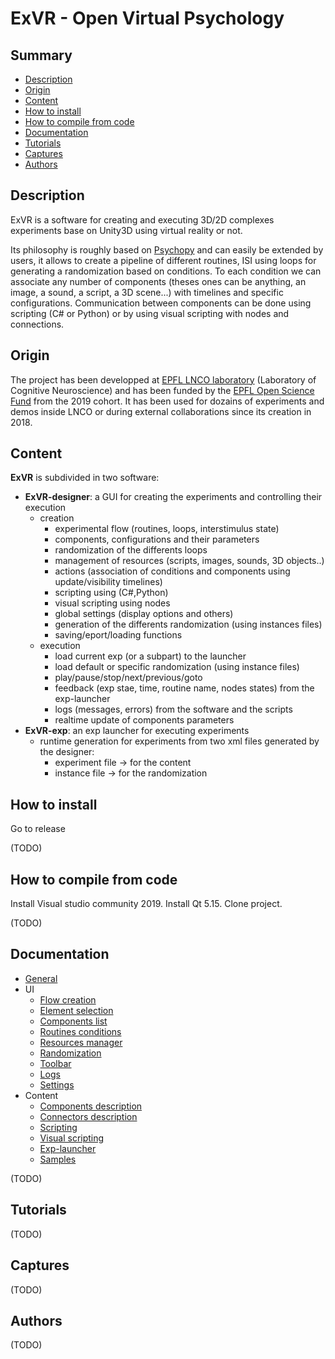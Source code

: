 # ExVR - Open Virtual Psychology

## Summary

* [Description](https://github.com/FlorianLance/exvr#description)
* [Origin](https://github.com/FlorianLance/exvr#origin)
* [Content](https://github.com/FlorianLance/exvr#content)
* [How to install](https://github.com/FlorianLance/exvr#how-to-install)
* [How to compile from code](https://github.com/FlorianLance/exvr#how-to-compile)
* [Documentation](https://github.com/FlorianLance/exvr#documentation)
* [Tutorials](https://github.com/FlorianLance/exvr#tutorials)
* [Captures](https://github.com/FlorianLance/exvr#captures)
* [Authors](https://github.com/FlorianLance/exvr#authors)

## Description

ExVR is a software for creating and executing 3D/2D complexes experiments base on Unity3D using virtual reality or not. 

Its philosophy is roughly based on [Psychopy](https://www.psychopy.org/) and can easily be extended by users, it allows to create a pipeline of different routines, ISI using loops for generating a randomization based on conditions. To each condition we can associate any number of components (theses ones can be anything, an image, a sound, a script, a 3D scene...) with timelines and specific configurations.
Communication between components can be done using scripting (C# or Python) or by using visual scripting with nodes and connections.

## Origin

The project has been developped at [EPFL LNCO laboratory](https://www.epfl.ch/labs/lnco/) (Laboratory of Cognitive Neuroscience) and has been funded by the [EPFL Open Science Fund](https://www.epfl.ch/research/open-science/in-practice/open-science-fund/) from the 2019 cohort. It has been used for dozains of experiments and demos inside LNCO or during external collaborations since its creation in 2018.


## Content

**ExVR** is subdivided in two software:
* **ExVR-designer**: a GUI for creating the experiments and controlling their execution
  * creation
    * experimental flow (routines, loops, interstimulus state)
    * components, configurations and their parameters
    * randomization of the differents loops
    * management of resources (scripts, images, sounds, 3D objects..)
    * actions (association of conditions and components using update/visibility timelines)   
    * scripting using (C#,Python)
    * visual scripting using nodes
    * global settings (display options and others)
    * generation of the differents randomization (using instances files)
    * saving/eport/loading functions
  * execution
    * load current exp (or a subpart) to the launcher
    * load default or specific randomization (using instance files)
    * play/pause/stop/next/previous/goto
    * feedback (exp stae, time, routine name, nodes states) from the exp-launcher
    * logs (messages, errors) from the software and the scripts
    * realtime update of components parameters
* **ExVR-exp**: an exp launcher for executing experiments
  * runtime generation for experiments from two xml files generated by the designer:
    * experiment file -> for the content
    * instance file  -> for the randomization
  

## How to install

Go to release

(TODO)

## How to compile from code

Install Visual studio community 2019.
Install Qt 5.15.
Clone project.

(TODO)

## Documentation

* [General](https://github.com/FlorianLance/exvr/blob/main/cpp-projects/_build/bin/exvr-designer/data/documentation/doc_general.md)
* UI
  * [Flow creation](https://github.com/FlorianLance/exvr/blob/main/cpp-projects/_build/bin/exvr-designer/data/documentation/doc_ui_flow_creation.md)
  * [Element selection](https://github.com/FlorianLance/exvr/blob/main/cpp-projects/_build/bin/exvr-designer/data/documentation/doc_ui_element_selection.md)
  * [Components list](https://github.com/FlorianLance/exvr/blob/main/cpp-projects/_build/bin/exvr-designer/data/documentation/doc_ui_component_list.md)
  * [Routines conditions](https://github.com/FlorianLance/exvr/blob/main/cpp-projects/_build/bin/exvr-designer/data/documentation/doc_ui_routines_conditions.md)
  * [Resources manager](https://github.com/FlorianLance/exvr/blob/main/cpp-projects/_build/bin/exvr-designer/data/documentation/doc_ui_resources_manager.md)
  * [Randomization](https://github.com/FlorianLance/exvr/blob/main/cpp-projects/_build/bin/exvr-designer/data/documentation/doc_ui_randomization.md)
  * [Toolbar](https://github.com/FlorianLance/exvr/blob/main/cpp-projects/_build/bin/exvr-designer/data/documentation/doc_ui_toolboar.md)
  * [Logs](https://github.com/FlorianLance/exvr/blob/main/cpp-projects/_build/bin/exvr-designer/data/documentation/doc_ui_logs.md)
  * [Settings](https://github.com/FlorianLance/exvr/blob/main/cpp-projects/_build/bin/exvr-designer/data/documentation/doc_ui_settings.md)
* Content
  * [Components description](https://github.com/FlorianLance/exvr/blob/main/cpp-projects/_build/bin/exvr-designer/data/documentation/doc_content_components.md)
  * [Connectors description](https://github.com/FlorianLance/exvr/blob/main/cpp-projects/_build/bin/exvr-designer/data/documentation/doc_content_connectors.md)
  * [Scripting](https://github.com/FlorianLance/exvr/blob/main/cpp-projects/_build/bin/exvr-designer/data/documentation/doc_content_scripting.md)
  * [Visual scripting](https://github.com/FlorianLance/exvr/blob/main/cpp-projects/_build/bin/exvr-designer/data/documentation/doc_content_visual_scripting.md)
  * [Exp-launcher](https://github.com/FlorianLance/exvr/blob/main/cpp-projects/_build/bin/exvr-designer/data/documentation/doc_content_exp_launcher.md)
  * [Samples](https://github.com/FlorianLance/exvr/blob/main/cpp-projects/_build/bin/exvr-designer/data/documentation/doc_content_samples.md)

(TODO)

## Tutorials

(TODO)

## Captures

(TODO)


## Authors

(TODO)
